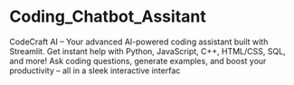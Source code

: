 # Coding_Chatbot_Assitant
CodeCraft AI – Your advanced AI-powered coding assistant built with Streamlit. Get instant help with Python, JavaScript, C++, HTML/CSS, SQL, and more! Ask coding questions, generate examples, and boost your productivity – all in a sleek interactive interfac
